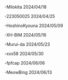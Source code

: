 -Milokita		2024/04/18 

-223050025		2024/04/25

-HoshinoKyouna		2024/05/09

-XH-BIM		2024/05/16

-Murui-da		2024/05/23

-xxx58		2024/05/30

-fpfcap		2024/06/06

-MeowBing		2024/06/13
